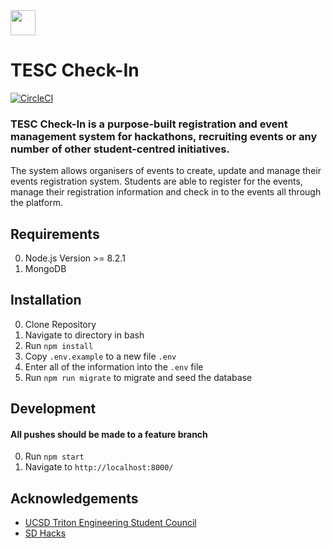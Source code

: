 <img src="https://github.com/UCSDTESC/Check-in/blob/master/src/assets/public/img/tesc-logo.png" height="40px" />

# TESC Check-In
[![CircleCI](https://circleci.com/gh/UCSDTESC/Check-in.svg?style=svg)](https://circleci.com/gh/UCSDTESC/Check-in)
### TESC Check-In is a purpose-built registration and event management system for hackathons, recruiting events or any number of other student-centred initiatives. 
The system allows organisers of events to create, update and manage their events registration system. Students are able to register for the events, manage their registration information and check in to the events all through the platform.

## Requirements
0. Node.js Version >= 8.2.1
1. MongoDB

## Installation
0. Clone Repository
1. Navigate to directory in bash
2. Run ```npm install```
3. Copy ```.env.example``` to a new file ```.env```
4. Enter all of the information into the ```.env``` file
5. Run ```npm run migrate``` to migrate and seed the database

## Development
#### All pushes should be made to a feature branch
0. Run ```npm start```
1. Navigate to ```http://localhost:8000/```

## Acknowledgements
* [UCSD Triton Engineering Student Council](http://tesc.ucsd.edu)
* [SD Hacks](https://github.com/SDHacks)
